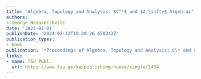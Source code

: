 ```yaml
---
title: 'Algebra, Topology and Analysis: $C^*$ and $A_\infty$ Algebras'
authors:
- George Nadareishvili
date: '2023-01-01'
publishDate: '2024-02-12T10:20:26.650242Z'
publication_types:
- book
publication: '*Proceedings of Algebra, Topology and Analysis: C\* and A infinity Algebras 2021*'
links:
- name: TSU Publ.
  url: https://www.tsu.ge/ka/publishing-house/single/1484
---
```

